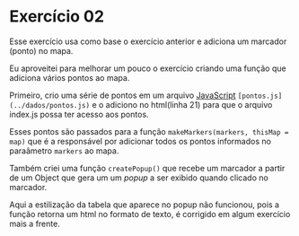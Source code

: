 # Exercício 02

Esse exercício usa como base o exercício anterior e adiciona um marcador (ponto) no mapa.

Eu aproveitei para melhorar um pouco o exercício criando uma função que adiciona vários pontos ao mapa.

Primeiro, crio uma série de pontos em um arquivo [JavaScript](https://www.javascript.com) `[pontos.js](../dados/pontos.js)` e o adiciono no html(linha 21) para que o arquivo index.js possa ter acesso aos pontos.

Esses pontos são passados para a função `makeMarkers(markers, thisMap = map)` que é a responsável por adicionar todos os pontos informados no paraâmetro `markers` ao mapa.

Também criei uma função `createPopup()` que recebe um marcador a partir de um Object que gera um um _popup_ a ser exibido quando clicado no marcador.

Aqui a estilização da tabela que aparece no popup não funcionou, pois a função retorna um html no formato de texto, é corrigido em algum exercício mais a frente.
